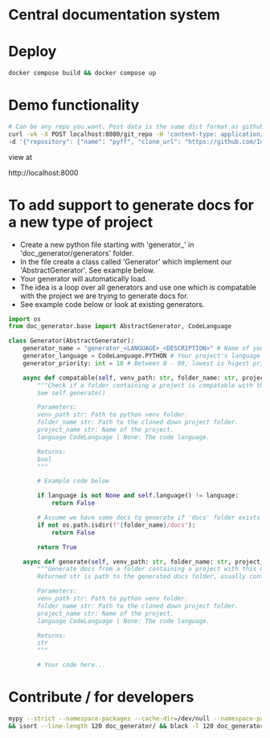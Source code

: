 # Central documentation system

# Deploy

```bash
docker compose build && docker compose up
```

# Demo functionality

```bash
# Can be any repo you want. Post data is the same dict format as githubs webhook feature
curl -vk -X POST localhost:8080/git_repo -H 'content-type: application/json' \
-d '{"repository": {"name": "pyff", "clone_url": "https://github.com/IdentityPython/pyFF.git"}}'
```
view at

http://localhost:8000

# To add support to generate docs for a new type of project

* Create a new python file starting with 'generator_' in 'doc_generator/generators' folder.
* In the file create a class called 'Generator' which implement our 'AbstractGenerator'. See example below.
* Your generator will automatically load.
* The idea is a loop over all generators and use one which is compatable with the project we are trying to generate docs for.
* See example code below or look at existing generators.

```python
import os
from doc_generator.base import AbstractGenerator, CodeLanguage

class Generator(AbstractGenerator):
    generator_name = "generator_<LANGUAGE>_<DESCRIPTION>" # Name of your doc generator
    generator_language = CodeLanguage.PYTHON # Your project's language
    generator_priority: int = 10 # Between 0 - 99, lowest is higest priority

    async def compatable(self, venv_path: str, folder_name: str, project_name: str, language: CodeLanguage | None) -> bool:
        """Check if a folder containing a project is compatable with this doc generator.
        See self.generate()

        Parameters:
        venv_path str: Path to python venv folder.
        folder_name str: Path to the cloned down project folder.
        project_name str: Name of the project.
        language CodeLanguage | None: The code language.

        Returns:
        bool
        """

        # Example code below

        if language is not None and self.language() != language:
            return False

        # Assume we have some docs to generate if 'docs' folder exists
        if not os.path.isdir(f"{folder_name}/docs"):
            return False

        return True

    async def generate(self, venv_path: str, folder_name: str, project_name: str, language: CodeLanguage | None) -> str:
        """Generate docs from a folder containing a project with this method
        Returned str is path to the generated docs folder, usually containing the index.html.

        Parameters:
        venv_path str: Path to python venv folder.
        folder_name str: Path to the cloned down project folder.
        project_name str: Name of the project.
        language CodeLanguage | None: The code language.

        Returns:
        str
        """

        # Your code here...
```

# Contribute / for developers

```bash
mypy --strict --namespace-packages --cache-dir=/dev/null --namespace-packages doc_generator/ \
&& isort --line-length 120 doc_generator/ && black -l 120 doc_generator/ && pylint --max-line-length 120 doc_generator/*
```
